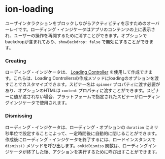 # ion-loading

ユーザインタラクションをブロックしながらアクティビティを示すためのオーバーレイです。ローディング・インジケータはアプリのコンテンツの上に表示され、ユーザーの操作を再開するために消すことができます。オプションでbackdropが含まれており、`showBackdrop: false` で無効にすることができます。


### Creating

ローディング・インジケータは、 [Loading Controller](../loading-controller) を使用して作成できます。これらは、Loading Controllersの作成メソッドにloadingのオプションを渡すことでカスタマイズできます。スピナー名は `spinner` プロパティに渡す必要があり、オプションのHTMLは `content` プロパティに渡すことができます。スピナーに値が渡されない場合、プラットフォームで指定されたスピナーがローディングインジケータで使用されます。


### Dismissing

ローディング・インジケータは、ローディング・オプションの `duration` にミリ秒単位で設定することによって、一定時間後に自動的に閉じることができます。作成後にローディング・インジケータを終了するには、ロードインスタンスで `dismiss()` メソッドを呼び出します。`onDidDismiss` 関数は、ローディングインジケータが終了した後、アクションを実行するために呼び出すことができます。

